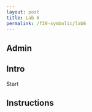 ```yaml
---
layout: post
title: Lab 6
permalink: /f20-symbolic/lab6
---
```




## Admin

## Intro

<span class="newthought">Start</span>

## Instructions
